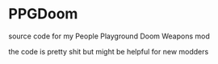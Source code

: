 # PPGDoom
source code for my People Playground Doom Weapons mod

the code is pretty shit but might be helpful for new modders
